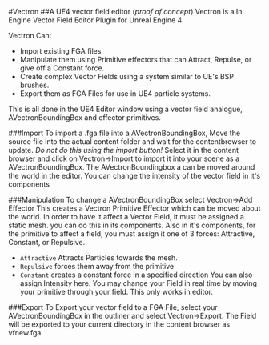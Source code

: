 #Vectron
##A UE4 vector field editor (*proof of concept*)
Vectron is a In Engine Vector Field Editor Plugin for Unreal Engine 4

Vectron Can:

- Import existing FGA files
- Manipulate them using Primitive effectors that can Attract, Repulse, or give off a Constant force.
- Create complex Vector Fields using a system similar to UE's BSP brushes.
- Export them as FGA Files for use in UE4 particle systems.

This is all done in the UE4 Editor window using a vector field analogue, AVectronBoundingBox and effector primitives.

###Import
To import a .fga file into a AVectronBoundingBox, Move the source file into the actual content folder and wait for the contentbrowser to update. 
*Do not do this using the import button!*
Select it in the content browser and click on Vectron->Import to import it into your scene as a AVectronBoundingBox.
The AVectronBoundingbox a can be moved around the world in the editor.
You can change the intensity of the vector field in it's components

###Manipulation
To change a AVectronBoundingBox select Vectron->Add Effector
This creates a Vectron Primitive Effector which can be moved about the world.
In order to have it affect a Vector Field, it must be assigned a static mesh. you can do this in its components.
Also in it's components, for the primitive to affect a field, you must assign it one of 3 forces: Attractive, Constant, or Repulsive.
- `Attractive` Attracts Particles towards the mesh.
- `Repulsive` forces them away from the primitive
- `Constant` creates a constant force in a specified direction
You can also assign Intensity here.
You may change your Field in real time by moving your primitive through your field. 
This only works in editor.

###Export
To Export your vector field to a FGA File, select your AVectronBoundingBox in the outliner and select Vectron->Export.
The Field will be exported to your current directory in the content browser as vfnew.fga.
